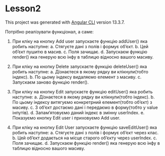 # Lesson2

This project was generated with [Angular CLI](https://github.com/angular/angular-cli) version 13.3.7.

Потрібно реалізувати функціонал, а саме:

1. При кліку на кнопку Add user запускаєте функцію addUser() яка робить наступне:
a. Стягуєте дані з полів і формує об’єкт.
b. Цей об’єкт пушитю в масив.
c. Поля зачищає.
d. Запускаєм функцію render() яка генерую всю інфу в таблицю відносно вашого масиву.

2. При кліку на кнопку Delete запускаєте функцію deleteUser() яка робить наступне:
a. Дізнаєтеся в якому рядку ви клікнули(тобто індекс).
b. По цьому індексу видаляємо елемент з масиву.
c. Запускаєм заново функцію render().

3. При кліку на кнопку Edit запускаєте функцію editUser() яка робить наступне:
a. Дізнаєтеся в якому рядку ви клікнули(тобто індекс).
b. По цьому індексу витягуємо конкретрний елемент(тобто об’єкт) з масиву.
c. З об’єкт достаємо дані і передаємо в форму(тобто у value інпутів).
d. Запам’ятовуємо даний індекс в змінну userIndex.
e. Показуємо кнопку Edit user і приховуємо Add user.

4. При кліку на кнопку Edit User запускаєте функцію saveEditUser() яка робить наступне:
a. Стягуєте дані з полів і формує об’єкт через клас.
b. Цей об’єкт додається на місце старого об’єкту через userIndex.
c. Поля зачищає.
d. Запускаєм функцію render() яка генерую всю інфу в таблицю відносно вашого масиву.
